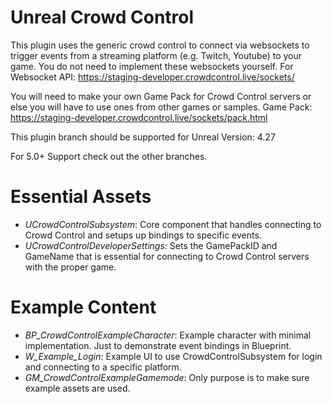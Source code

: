 # Unreal Crowd Control

This plugin uses the generic crowd control to connect via websockets to trigger events from a streaming platform (e.g. Twitch, Youtube)
to your game. You do not need to implement these websockets yourself.
For Websocket API: https://staging-developer.crowdcontrol.live/sockets/

You will need to make your own Game Pack for Crowd Control servers or else you will have to use ones from other games or samples.
Game Pack: https://staging-developer.crowdcontrol.live/sockets/pack.html


This plugin branch should be supported for Unreal Version:  4.27

For 5.0+ Support check out the other branches.

# Essential Assets
- *UCrowdControlSubsystem*: Core component that handles connecting to Crowd Control and setups up bindings to specific events.
- *UCrowdControlDeveloperSettings*: Sets the GamePackID and GameName that is essential for connecting to Crowd Control servers with the proper game.

# Example Content
- *BP_CrowdControlExampleCharacter*: Example character with minimal implementation. Just to demonstrate event bindings in Blueprint.
- *W_Example_Login*: Example UI to use CrowdControlSubsystem for login and connecting to a specific platform.
- *GM_CrowdControlExampleGamemode*: Only purpose is to make sure example assets are used.
